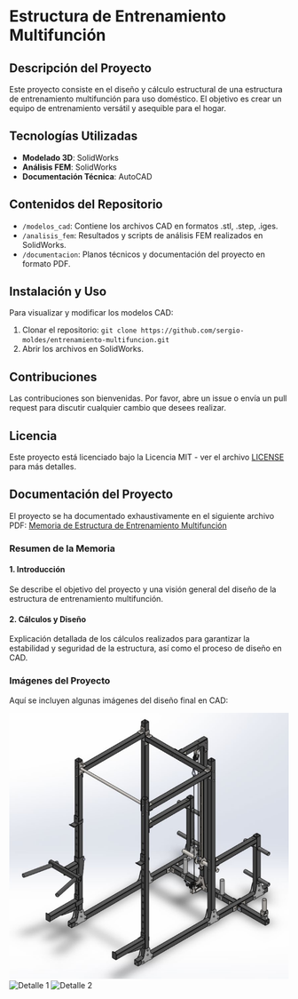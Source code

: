# Estructura de Entrenamiento Multifunción

## Descripción del Proyecto

Este proyecto consiste en el diseño y cálculo estructural de una estructura de entrenamiento multifunción para uso doméstico. El objetivo es crear un equipo de entrenamiento versátil y asequible para el hogar.

## Tecnologías Utilizadas

- **Modelado 3D**: SolidWorks
- **Análisis FEM**: SolidWorks
- **Documentación Técnica**: AutoCAD

## Contenidos del Repositorio

- `/modelos_cad`: Contiene los archivos CAD en formatos .stl, .step, .iges.
- `/analisis_fem`: Resultados y scripts de análisis FEM realizados en SolidWorks.
- `/documentacion`: Planos técnicos y documentación del proyecto en formato PDF.

## Instalación y Uso

Para visualizar y modificar los modelos CAD:

1. Clonar el repositorio: `git clone https://github.com/sergio-moldes/entrenamiento-multifuncion.git`
2. Abrir los archivos en SolidWorks.

## Contribuciones

Las contribuciones son bienvenidas. Por favor, abre un issue o envía un pull request para discutir cualquier cambio que desees realizar.

## Licencia

Este proyecto está licenciado bajo la Licencia MIT - ver el archivo [LICENSE](LICENSE) para más detalles.

## Documentación del Proyecto

El proyecto se ha documentado exhaustivamente en el siguiente archivo PDF: [Memoria de Estructura de Entrenamiento Multifunción](documentacion/Memoria_entrenamiento_multifuncion.pdf)

### Resumen de la Memoria

#### 1. Introducción

Se describe el objetivo del proyecto y una visión general del diseño de la estructura de entrenamiento multifunción.

#### 2. Cálculos y Diseño

Explicación detallada de los cálculos realizados para garantizar la estabilidad y seguridad de la estructura, así como el proceso de diseño en CAD.

### Imágenes del Proyecto

Aquí se incluyen algunas imágenes del diseño final en CAD:

![Estructura Completa](imagenes/estructura_completa.png)
![Detalle 1](imagenes/detalle1.png)
![Detalle 2](imagenes/detalle2.png)
